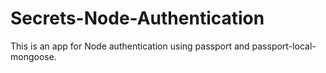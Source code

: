 # Secrets-Node-Authentication
This is an app for Node authentication using passport and passport-local-mongoose.

